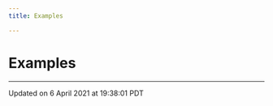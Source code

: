 ```yaml
---
title: Examples

---
```

# Examples







-------------------------------

Updated on  6 April 2021 at 19:38:01 PDT
